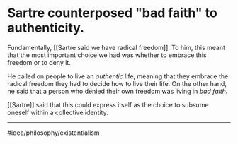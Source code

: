 # Sartre counterposed "bad faith" to authenticity.
Fundamentally, [[Sartre said we have radical freedom]]. To him, this meant that the most important choice we had was whether to embrace this freedom or to deny it. 

He called on people to live an *authentic* life, meaning that they embrace the radical freedom they had to decide how to live their life. On the other hand, he said that a person who denied their own freedom was living in *bad faith.* 

[[Sartre]] said that this could express itself as the choice to subsume oneself within a collective identity. 

---
#idea/philosophy/existentialism 

